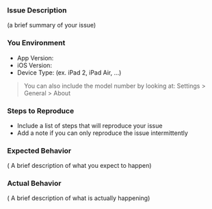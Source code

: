 ### Issue Description

(a brief summary of your issue)

### You Environment
- App Version:
- iOS Version:
- Device Type: (ex. iPad 2, iPad Air, ...)
> You can also include the model number by looking at: Settings > General > About

### Steps to Reproduce
- Include a list of steps that will reproduce your issue
- Add a note if you can only reproduce the issue intermittently

### Expected Behavior

( A brief description of what you expect to happen)

### Actual Behavior

( A brief description of what is actually happening)

